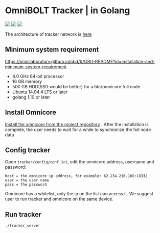 # OmniBOLT Tracker | in Golang
[![](https://img.shields.io/badge/license-MIT-blue)](https://github.com/omnilaboratory/obd/blob/master/LICENSE) [![](https://img.shields.io/badge/golang-%3E%3D1.9.0-orange)](https://golang.org/dl/) [![](https://img.shields.io/badge/Spec-OmniLayer-brightgreen)](https://github.com/omnilaboratory/OmniBOLT-spec) 
  

The architecture of tracker network is [here](https://omnilaboratory.github.io/obd/#/Architecture?id=tracker-network)

## Minimum system requirement

https://omnilaboratory.github.io/obd/#/OBD-README?id=installation-and-minimum-system-requirement

* 4.0 GHz 64-bit processor
* 16 GB memory
* 500 GB HDD(SSD would be better) for a btc/omnicore full node
* Ubuntu 14.04.4 LTS or later
* golang 1.10 or later


## Install Omnicore

[Install the omnicore from the project repository](https://github.com/OmniLayer/omnicore#installation) . After the installation is complete, the user needs to wait for a while to synchronize the full node data

## Config tracker

Open `tracker/config/conf.ini`, edit the omnicore address, username and password:

```
host = the omnicore ip address, for example: 62.234.216.108:18332
user = the user name
pass = the password
```

Omnicore has a whitelist, only the ip on the list can access it. We suggest user to run tracker and omnicore on the same device.  


## Run tracker

```
./tracker_server
```

 
